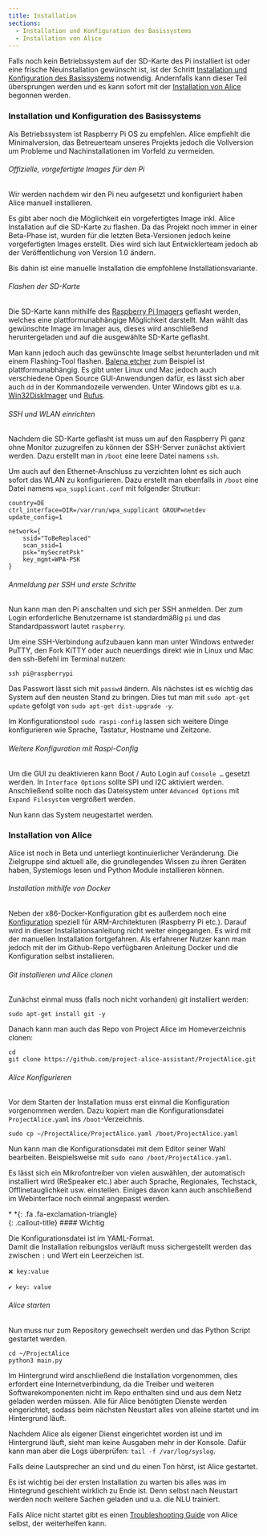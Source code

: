 ```yaml
---
title: Installation
sections:
  - Installation und Konfiguration des Basissystems
  - Installation von Alice
---
```


Falls noch kein Betriebssystem auf der SD-Karte des Pi installiert ist oder eine frische Neuinstallation gewünscht ist, ist der Schritt [Installation und Konfiguration des Basissystems](#installation-und-konfiguration-des-basissystems) notwendig. Andernfalls kann dieser Teil übersprungen werden und es kann sofort mit der [Installation von Alice](#installation-von-alice) begonnen werden.

### Installation und Konfiguration des Basissystems

Als Betriebssystem ist Raspberry Pi OS zu empfehlen. Alice empfiehlt die Minimalversion, das Betreuerteam unseres Projekts jedoch die Vollversion um Probleme und Nachinstallationen im Vorfeld zu vermeiden.

###### Offizielle, vorgefertigte Images für den Pi

Wir werden nachdem wir den Pi neu aufgesetzt und konfiguriert haben Alice manuell installieren.

Es gibt aber noch die Möglichkeit ein vorgefertigtes Image inkl. Alice Installation auf die SD-Karte zu flashen. Da das Projekt noch immer in einer Beta-Phase ist, wurden für die letzten Beta-Versionen jedoch keine vorgefertigten Images erstellt. Dies wird sich laut Entwicklerteam jedoch ab der Veröffentlichung von Version 1.0 ändern.

Bis dahin ist eine manuelle Installation die empfohlene Installationsvariante.

###### Flashen der SD-Karte

Die SD-Karte kann mithilfe des [Raspberry Pi Imagers][RASPBERRY_PI_IMAGER] geflasht werden, welches eine plattformunabhängige Möglichkeit darstellt. Man wählt das gewünschte Image im Imager aus, dieses wird anschließend heruntergeladen und auf die ausgewählte SD-Karte geflasht.

[RASPBERRY_PI_IMAGER]: https://www.raspberrypi.org/software/

Man kann jedoch auch das gewünschte Image selbst herunterladen und mit einem Flashing-Tool flashen. [Balena etcher][BALENA_ETCHER] zum Beispiel ist plattformunabhängig. Es gibt unter Linux und Mac jedoch auch verschiedene Open Source GUI-Anwendungen dafür, es lässt sich aber auch `dd` in der Kommandozeile verwenden. Unter Windows gibt es u.a. [Win32DiskImager][WIN32DISKIMAGER] und [Rufus][RUFUS]. 

[BALENA_ETCHER]: https://www.balena.io/etcher/
[WIN32DISKIMAGER]: https://sourceforge.net/projects/win32diskimager/
[RUFUS]: https://rufus.ie/

###### SSH und WLAN einrichten

Nachdem die SD-Karte geflasht ist muss um auf den Raspberry Pi ganz ohne Monitor zuzugreifen zu können der SSH-Server zunächst aktiviert werden. Dazu erstellt man in `/boot` eine leere Datei namens `ssh`.

Um auch auf den Ethernet-Anschluss zu verzichten lohnt es sich auch sofort das WLAN zu konfigurieren. Dazu erstellt man ebenfalls in `/boot` eine Datei namens `wpa_supplicant.conf` mit folgender Strutkur:
```
country=DE
ctrl_interface=DIR=/var/run/wpa_supplicant GROUP=netdev
update_config=1

network={
    ssid="ToBeReplaced"
    scan_ssid=1
    psk="mySecretPsk"
    key_mgmt=WPA-PSK
}
```

###### Anmeldung per SSH und erste Schritte

Nun kann man den Pi anschalten und sich per SSH anmelden. Der zum Login erforderliche Benutzername ist standardmäßig `pi` und das Standardpasswort lautet `raspberry`.

Um eine SSH-Verbindung aufzubauen kann man unter Windows entweder PuTTY, den Fork KiTTY oder auch neuerdings direkt wie in Linux und Mac den ssh-Befehl im Terminal nutzen:

```
ssh pi@raspberrypi
```

Das Passwort lässt sich mit `passwd` ändern. Als nächstes ist es wichtig das System auf den neusten Stand zu bringen. Dies tut man mit `sudo apt-get update` gefolgt von `sudo apt-get dist-upgrade -y`.

Im Konfigurationstool `sudo raspi-config` lassen sich weitere Dinge konfigurieren wie Sprache, Tastatur, Hostname und Zeitzone.

###### Weitere Konfiguration mit Raspi-Config

Um die GUI zu deaktivieren kann Boot / Auto Login auf `Console …` gesetzt werden. In `Interface Options` sollte SPI und I2C aktiviert werden. Anschließend sollte noch das Dateisystem unter `Advanced Options` mit `Expand Filesystem` vergrößert werden.

Nun kann das System neugestartet werden.

### Installation von Alice

Alice ist noch in Beta und unterliegt kontinuierlicher Veränderung. Die Zielgruppe sind aktuell alle, die grundlegendes Wissen zu ihren Geräten haben, Systemlogs lesen und Python Module installieren können.

###### Installation mithilfe von Docker

Neben der x86-Docker-Konfiguration gibt es außerdem noch eine [Konfiguration][DOCKER-ALICE-ARM] speziell für ARM-Architekturen (Raspberry Pi etc.). Darauf wird in dieser Installationsanleitung nicht weiter eingegangen. Es wird mit der manuellen Installation fortgefahren. Als erfahrener Nutzer kann man jedoch mit der im Github-Repo verfügbaren Anleitung Docker und die Konfiguration selbst installieren.

[DOCKER-ALICE-ARM]: https://github.com/project-alice-assistant/project-alice-docker

###### Git installieren und Alice clonen

Zunächst einmal muss (falls noch nicht vorhanden) git installiert werden:

```
sudo apt-get install git -y
```

Danach kann man auch das Repo von Project Alice im Homeverzeichnis clonen:
```
cd
git clone https://github.com/project-alice-assistant/ProjectAlice.git
```

###### Alice Konfigurieren

Vor dem Starten der Installation muss erst einmal die Konfiguration vorgenommen werden. Dazu kopiert man die Konfigurationsdatei `ProjectAlice.yaml` ins `/boot`-Verzeichnis.

```
sudo cp ~/ProjectAlice/ProjectAlice.yaml /boot/ProjectAlice.yaml
```

Nun kann man die Konfigurationsdatei mit dem Editor seiner Wahl bearbeiten. Beispielsweise mit `sudo nano /boot/ProjectAlice.yaml`.

Es lässt sich ein Mikrofontreiber von vielen auswählen, der automatisch installiert wird (ReSpeaker etc.) aber auch Sprache, Regionales, Techstack, Offlinetauglichkeit usw. einstellen. Einiges davon kann auch anschließend im Webinterface noch einmal angepasst werden.

<div class="callout-block callout-warning"><div class="icon-holder">*&nbsp;*{: .fa .fa-exclamation-triangle}
</div><div class="content">
{: .callout-title}
#### Wichtig

Die Konfigurationsdatei ist im YAML-Format.<br>
Damit die Installation reibungslos verläuft muss sichergestellt werden das zwischen `:` und Wert ein Leerzeichen ist.<br><br>
`❌ key:value`<br><br>
`✔️ key: value`
                
</div></div>

###### Alice starten

Nun muss nur zum Repository gewechselt werden und das Python Script gestartet werden.

```
cd ~/ProjectAlice
python3 main.py
```

Im Hintergrund wird anschließend die Installation vorgenommen, dies erfordert eine Internetverbindung, da die Treiber und weiteren Softwarekomponenten nicht im Repo enthalten sind und aus dem Netz geladen werden müssen. Alle für Alice benötigten Dienste werden eingerichtet, sodass beim nächsten Neustart alles von alleine startet und im Hintergrund läuft.

Nachdem Alice als eigener Dienst eingerichtet worden ist und im Hintergrund läuft, sieht man keine Ausgaben mehr in der Konsole. Dafür kann man aber die Logs überprüfen: `tail -f /var/log/syslog`.

Falls deine Lautsprecher an sind und du einen Ton hörst, ist Alice gestartet.

Es ist wichtig bei der ersten Installation zu warten bis alles was im Hintegrund geschieht wirklich zu Ende ist. Denn selbst nach Neustart werden noch weitere Sachen geladen und u.a. die NLU trainiert.

Falls Alice nicht startet gibt es einen [Troubleshooting Guide][TROUBLESHOOTING_GUIDE] von Alice selbst, der weiterhelfen kann.

[TROUBLESHOOTING_GUIDE]: https://docs.projectalice.io/setup/troubleshooting